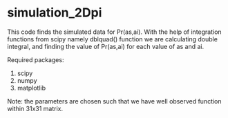 # simulation_2Dpi

This code finds the simulated data for Pr(as,ai). With the help of integration functions from scipy namely dblquad() function we are calculating double integral, and finding the value of Pr(as,ai) for each value of as and ai.

Required packages:
1) scipy
2) numpy
3) matplotlib

Note: the parameters are chosen such that we have well observed function within 31x31 matrix.
